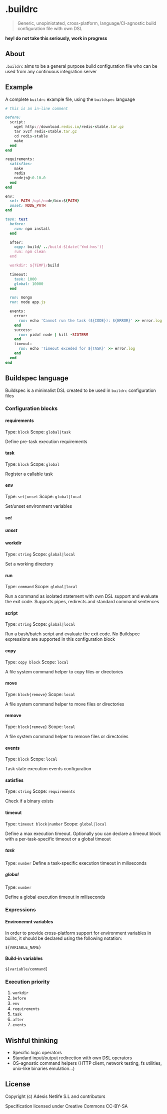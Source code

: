 # .buildrc

> Generic, unopiniotated, cross-platform, language/CI-agnostic build configuration file with own DSL

**hey! do not take this seriously, work in progress**

## About

`.buildrc` aims to be a general purpose build configuration file who can be used from any 
continuous integration server

## Example

A complete `buildrc` example file, using the `buildspec` language

```ruby
# this is an in-line comment

before: 
  script:
    wget http://download.redis.io/redis-stable.tar.gz
    tar xvzf redis-stable.tar.gz
    cd redis-stable
    make
  end
end

requirements:
  satisfies: 
    make
    redis
    nodejs@~0.10.0
  end
end

env:
  set: PATH /opt/node/bin:${PATH}
  unset: NODE_PATH
end

task: test
  before: 
    run: npm install
  end

  after:
    copy: build/ ../build-$[date('Ymd-hms')]
    run: npm clean
  end

  workdir: ${TEMP}/build

  timeout:
    task: 1000
    global: 10000
  end

  run: mongo 
  run: node app.js 

  events:
    error:
      run: echo 'Cannot run the task (${CODE}): ${ERROR}' >> error.log
    end
    success:
      run: pidof node | kill -SIGTERM
    end
    timeout:
      run: echo 'Timeout exceded for ${TASK}' >> error.log
    end
  end
end
```

## Buildspec language

Buildspec is a minimalist DSL created to be used in `buildrc` configuration files

### Configuration blocks

#### requirements
Type: `block`
Scope: `global|task`

Define pre-task execution requirements

#### task
Type: `block`
Scope: `global`

Register a callable task

#### env
Type: `set|unset` 
Scope: `global|local`

Set/unset environment variables

##### set <variable> <value>
##### unset <variable>

#### workdir
Type: `string`
Scope: `global|local`

Set a working directory

#### run
Type: `command`
Scope: `global|local`

Run a command as isolated statement with own DSL support and evaluate the exit code.
Supports pipes, redirects and standard command sentences 

#### script
Type: `string`
Scope: `global|local`

Run a bash/batch script and evaluate the exit code. 
No Buildspec expressions are supported in this configuration block

#### copy
Type: `copy block`
Scope: `local`

A file system command helper to copy files or directories

#### move
Type: `block{remove}`
Scope: `local`

A file system command helper to move files or directories

#### remove
Type: `block{remove}`
Scope: `local`

A file system command helper to remove files or directories

#### events
Type: `block`
Scope: `local`

Task state execution events configuration

#### satisfies
Type: `string`
Scope: `requirements`

Check if a binary exists

#### timeout
Type: `timeout block|number` 
Scope: `global|local`

Define a max execution timeout. 
Optionally you can declare a timeout block with a per-task-specific timeout or a global timeout

##### task
Type: `number`
Define a task-specific execution timeout in miliseconds

##### global
Type: `number`

Define a global execution timeout in miliseconds

### Expressions

#### Environemnt variables
In order to provide cross-platform support for environment variables in builrc,
it should be declared using the following notation:

```
${VARIABLE_NAME}
```

#### Build-in variables

```
$[variable/command]
```

### Execution priority

1. `workdir`
2. `before`
3. `env`
4. `requirements`
5. `task`
6. `after`
7. `events`

## Wishful thinking

- Specific logic operators
- Standard input/output redirection with own DSL operators
- OS-agnostic command helpers (HTTP client, network testing, fs utilities, unix-like binaries emulation...)

## License

Copyright (c) Adesis Netlife S.L and contributors

Specification licensed under Creative Commons CC-BY-SA
